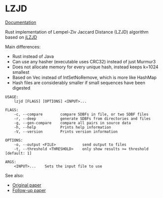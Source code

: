 # LZJD

[Documentation](https://docs.rs/lzjd)

Rust implementation of Lempel-Ziv Jaccard Distance (LZJD) algorithm based on [jLZJD](https://github.com/EdwardRaff/jLZJD)

Main differences:
- Rust instead of Java
- Can use any hasher (executable uses CRC32) instead of just Murmur3
- Does not allocate memory for every unique hash, instead keeps k=1024 smallest
- Based on Vec<u64> instead of IntSetNoRemove, which is more like HashMap
- Hash files are considerably smaller if small sequences have been digested

```
USAGE:
    lzjd [FLAGS] [OPTIONS] <INPUT>...

FLAGS:
    -c, --compare        compare SDBFs in file, or two SDBF files
    -r, --deep           generate SDBFs from directories and files
    -g, --gen-compare    compare all pairs in source data
    -h, --help           Prints help information
    -V, --version        Prints version information

OPTIONS:
    -o, --output <FILE>            send output to files
    -t, --threshold <THRESHOLD>    only show results >= threshold [default: 1]

ARGS:
    <INPUT>...    Sets the input file to use
```


See also:

- [Original paper](http://www.edwardraff.com/publications/alternative-ncd-lzjd.pdf)
- [Follow-up paper](https://arxiv.org/abs/1708.03346)